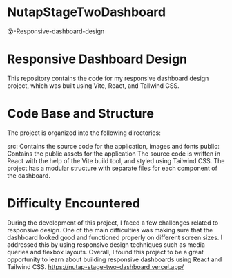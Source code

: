 # NutapStageTwoDashboard
😵-Responsive-dashboard-design

# Responsive Dashboard Design
This repository contains the code for my responsive dashboard design project, which was built using Vite, React, and Tailwind CSS.

# Code Base and Structure
The project is organized into the following directories:

src: Contains the source code for the application, images and fonts
public: Contains the public assets for the application
The source code is written in React with the help of the Vite build tool, and styled using Tailwind CSS. The project has a modular structure with separate files for each component of the dashboard.

# Difficulty Encountered
During the development of this project, I faced a few challenges related to responsive design. One of the main difficulties was making sure that the dashboard looked good and functioned properly on different screen sizes. I addressed this by using responsive design techniques such as media queries and flexbox layouts.
Overall, I found this project to be a great opportunity to learn about building responsive dashboards using React and Tailwind CSS.
https://nutap-stage-two-dashboard.vercel.app/
